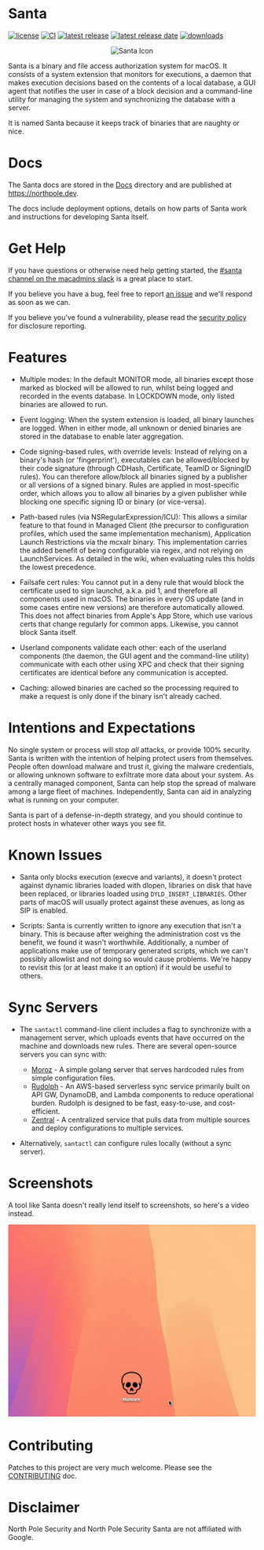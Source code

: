 # Santa

[![license](https://img.shields.io/github/license/northpolesec/santa)](https://github.com/northpolesec/santa/blob/main/LICENSE)
[![CI](https://github.com/northpolesec/santa/actions/workflows/ci.yml/badge.svg)](https://github.com/northpolesec/santa/actions/workflows/ci.yml)
[![latest release](https://img.shields.io/github/v/release/northpolesec/santa.svg)](https://github.com/northpolesec/santa/releases/latest)
[![latest release date](https://img.shields.io/github/release-date/northpolesec/santa.svg)](https://github.com/northpolesec/santa/releases/latest)
[![downloads](https://img.shields.io/github/downloads/northpolesec/santa/latest/total)](https://github.com/northpolesec/santa/releases/latest)

<p align="center">
    <img src="./docs/images/nps-logo-256.png" height="128" alt="Santa Icon" />
</p>

Santa is a binary and file access authorization system for macOS. It consists of a system
extension that monitors for executions, a daemon that makes execution decisions
based on the contents of a local database, a GUI agent that notifies the user in
case of a block decision and a command-line utility for managing the system and
synchronizing the database with a server.

It is named Santa because it keeps track of binaries that are naughty or nice.

# Docs

The Santa docs are stored in the
[Docs](https://github.com/northpolesec/santa/blob/main/docs) directory and are published
at https://northpole.dev.

The docs include deployment options, details on how parts of Santa work and
instructions for developing Santa itself.

# Get Help

If you have questions or otherwise need help getting started,
the [#santa channel on the macadmins slack](https://app.slack.com/client/T04QVKUQG/C0E1VRBGW) is a great place to start.

If you believe you have a bug, feel free to report [an
issue](https://github.com/northpolesec/santa/issues) and we'll respond as soon as we
can.

If you believe you've found a vulnerability, please read the
[security policy](https://github.com/northpolesec/santa/security/policy) for
disclosure reporting.

# Features

* Multiple modes: In the default MONITOR mode, all binaries except those marked
  as blocked will be allowed to run, whilst being logged and recorded in
  the events database. In LOCKDOWN mode, only listed binaries are allowed to
  run.

* Event logging: When the system extension is loaded, all binary launches are
  logged. When in either mode, all unknown or denied binaries are stored in the
  database to enable later aggregation.

* Code signing-based rules, with override levels: Instead of relying on a
  binary's hash (or 'fingerprint'), executables can be allowed/blocked by their
  code signature (through CDHash, Certificate, TeamID or SigningID rules). You
  can therefore allow/block all binaries signed by a publisher or all versions
  of a signed binary. Rules are applied in most-specific order, which allows you
  to allow all binaries by a given publisher while blocking one specific
  signing ID or binary (or vice-versa).

* Path-based rules (via NSRegularExpression/ICU): This allows a similar feature
  to that found in Managed Client (the precursor to configuration profiles,
  which used the same implementation mechanism), Application Launch
  Restrictions via the mcxalr binary. This implementation carries the added
  benefit of being configurable via regex, and not relying on LaunchServices.
  As detailed in the wiki, when evaluating rules this holds the lowest
  precedence.

* Failsafe cert rules: You cannot put in a deny rule that would block the
  certificate used to sign launchd, a.k.a. pid 1, and therefore all components
  used in macOS. The binaries in every OS update (and in some cases entire new
  versions) are therefore automatically allowed. This does not affect binaries
  from Apple's App Store, which use various certs that change regularly for
  common apps. Likewise, you cannot block Santa itself.

* Userland components validate each other: each of the userland components (the
  daemon, the GUI agent and the command-line utility) communicate with each
  other using XPC and check that their signing certificates are identical
  before any communication is accepted.

* Caching: allowed binaries are cached so the processing required to make a
  request is only done if the binary isn't already cached.

# Intentions and Expectations

No single system or process will stop *all* attacks, or provide 100% security.
Santa is written with the intention of helping protect users from themselves.
People often download malware and trust it, giving the malware credentials, or
allowing unknown software to exfiltrate more data about your system. As a
centrally managed component, Santa can help stop the spread of malware among a
large fleet of machines. Independently, Santa can aid in analyzing what is
running on your computer.

Santa is part of a defense-in-depth strategy, and you should continue to
protect hosts in whatever other ways you see fit.

# Known Issues

* Santa only blocks execution (execve and variants), it doesn't protect against
  dynamic libraries loaded with dlopen, libraries on disk that have been
  replaced, or libraries loaded using `DYLD_INSERT_LIBRARIES`. Other parts of
  macOS will usually protect against these avenues, as long as SIP is enabled.

* Scripts: Santa is currently written to ignore any execution that isn't a
  binary. This is because after weighing the administration cost vs the
  benefit, we found it wasn't worthwhile. Additionally, a number of
  applications make use of temporary generated scripts, which we can't possibly
  allowlist and not doing so would cause problems. We're happy to revisit this
  (or at least make it an option) if it would be useful to others.

# Sync Servers

* The `santactl` command-line client includes a flag to synchronize with a
  management server, which uploads events that have occurred on the machine and
  downloads new rules. There are several open-source servers you can sync with:

    * [Moroz](https://github.com/groob/moroz) - A simple golang server that
      serves hardcoded rules from simple configuration files.
    * [Rudolph](https://github.com/airbnb/rudolph) - An AWS-based serverless sync service
      primarily built on API GW, DynamoDB, and Lambda components to reduce operational burden.
      Rudolph is designed to be fast, easy-to-use, and cost-efficient.
    * [Zentral](https://github.com/zentralopensource/zentral/wiki) - A
      centralized service that pulls data from multiple sources and deploy
      configurations to multiple services.

* Alternatively, `santactl` can configure rules locally (without a sync
  server).

# Screenshots

A tool like Santa doesn't really lend itself to screenshots, so here's a video
instead.


<p align="center"> <img src="./docs/images/santa-block.gif" alt="Santa Block Video" /> </p>

# Contributing
Patches to this project are very much welcome. Please see the
[CONTRIBUTING](https://northpole.dev/development/contributing) doc.

# Disclaimer

North Pole Security and North Pole Security Santa are not affiliated with
Google.
